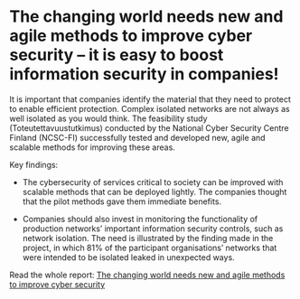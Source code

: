 # The changing world needs new and agile methods to improve cyber security – it is easy to boost information security in companies!

It is important that companies identify the material that they need to protect
to enable efficient protection. Complex isolated networks are not always as well
isolated as you would think. The feasibility study (Toteutettavuustutkimus)
conducted by the National Cyber Security Centre Finland (NCSC-FI) successfully
tested and developed new, agile and scalable methods for improving these areas.

Key findings:

 * The cybersecurity of services critical to society can be improved with
   scalable methods that can be deployed lightly. The companies thought that the
   pilot methods gave them immediate benefits.

 * Companies should also invest in monitoring the functionality of production
   networks’ important information security controls, such as network isolation.
   The need is illustrated by the finding made in the project, in which 81% of
   the participant organisations’ networks that were intended to be isolated
   leaked in unexpected ways.

Read the whole report: [The changing world needs new and agile methods to improve cyber security](https://www.kyberturvallisuuskeskus.fi/en/ajankohtaista/toteutettavuustutkimus)
